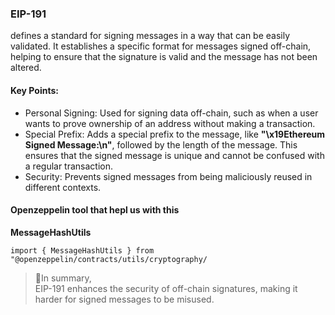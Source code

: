 ### EIP-191 
defines a standard for signing messages in a way that can be easily validated. It establishes a specific format for messages signed off-chain, helping to ensure that the signature is valid and the message has not been altered.

#### Key Points:
- Personal Signing: Used for signing data off-chain, such as when a user wants to prove ownership of an address without making a transaction.
- Special Prefix: Adds a special prefix to the message, like **"\x19Ethereum Signed Message:\n"**, followed by the length of the message. This ensures that the signed message is unique and cannot be confused with a regular transaction.
- Security: Prevents signed messages from being maliciously reused in different contexts.

#### Openzeppelin tool that hepl us with this
**MessageHashUtils**
```solidity 
import { MessageHashUtils } from "@openzeppelin/contracts/utils/cryptography/
```
> 📝In summary,<br> EIP-191 enhances the security of off-chain signatures, making it harder for signed messages to be misused.







